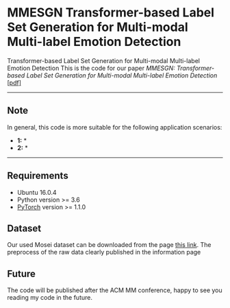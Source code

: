 # MMESGN  Transformer-based Label Set Generation for Multi-modal Multi-label Emotion Detection
Transformer-based Label Set Generation for Multi-modal Multi-label Emotion Detection
This is the code for our paper *MMESGN: Transformer-based Label Set Generation for Multi-modal Multi-label Emotion Detection* [[pdf]](https://arxiv.org/abs/)

***********************************************************

## Note
In general, this code is more suitable for the following application scenarios:
* **1:** 
	* 
* **2:** 
	* 

***********************************************************
## Requirements
* Ubuntu 16.0.4
* Python version >= 3.6
* [PyTorch](http://pytorch.org/) version >= 1.1.0

## Dataset
Our used Mosei dataset can be downloaded from the page [this link](https://github.com/A2Zadeh/CMU-MultimodalSDK). The preprocess of the raw data clearly published in the information page

## Future 
The code will be published after the ACM MM conference, happy to see you reading my code in the future.
